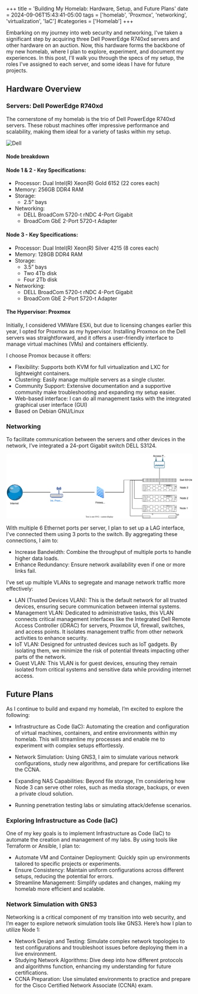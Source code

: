 +++
title = 'Building My Homelab: Hardware, Setup, and Future Plans'
date = 2024-09-06T15:43:41-05:00
tags = ['homelab', 'Proxmox', 'networking', 'virtualization', 'IaC']
#categories = ['Homelab']
+++

Embarking on my journey into web security and networking, I've taken a significant step by acquiring three Dell PowerEdge R740xd servers and other hardware on an auction. Now, this hardware forms the backbone of my new homelab, where I plan to explore, experiment, and document my experiences. In this post, I'll walk you through the specs of my setup, the roles I've assigned to each server, and some ideas I have for future projects.

## Hardware Overview

### Servers: Dell PowerEdge R740xd

The cornerstone of my homelab is the trio of Dell PowerEdge R740xd servers. These robust machines offer impressive performance and scalability, making them ideal for a variety of tasks within my setup.

![Dell](https://i.dell.com/is/image/DellContent//content/dam/images/products/servers/poweredge/r740xd/dellemc-per740xd-24x25-bezel-2-lf.psd?fmt=png-alpha&pscan=auto&scl=1&imwidth=250)

#### Node breakdown

#### Node 1 & 2 - Key Specifications:

* Processor: Dual Intel(R) Xeon(R) Gold 6152 (22 cores each)
* Memory: 256GB DDR4 RAM
* Storage:
    - 2.5” bays
* Networking: 
    - DELL BroadCom 5720-t rNDC 4-Port Gigabit
    - BroadCom GbE 2-Port 5720-t Adapter

#### Node 3 - Key Specifications:

* Processor: Dual Intel(R) Xeon(R) Silver 4215 (8 cores each)
* Memory: 128GB DDR4 RAM
* Storage:
    - 3.5” bays
    - Two 4Tb disk
    - Four 2Tb disk
* Networking: 
    - DELL BroadCom 5720-t rNDC 4-Port Gigabit
    - BroadCom GbE 2-Port 5720-t Adapter

#### The Hypervisor: Proxmox

Initially, I considered VMWare ESXi, but due to licensing changes earlier this year, I opted for Proxmox as my hypervisor.
Installing Proxmox on the Dell servers was straightforward, and it offers a user-friendly interface to manage virtual machines (VMs) and containers efficiently.

I choose Promox because it offers:

- Flexibility: Supports both KVM for full virtualization and LXC for lightweight containers.
- Clustering: Easily manage multiple servers as a single cluster.
- Community Support: Extensive documentation and a supportive community make troubleshooting and expanding my setup easier.
- Web-based interface: I can do all management tasks with the integrated graphical user interface (GUI)
- Based on Debian GNU/Linux

### Networking

To facilitate communication between the servers and other devices in the network, I’ve integrated a 24-port Gigabit switch DELL S3124.

![Network scheme](network.drawio.svg)

With multiple 6 Ethernet ports per server, I plan to set up a LAG interface, I've connected them using 3 ports to the switch. By aggregating these connections, I aim to:

- Increase Bandwidth: Combine the throughput of multiple ports to handle higher data loads.
- Enhance Redundancy: Ensure network availability even if one or more links fail.

I’ve set up multiple VLANs to segregate and manage network traffic more effectively:

- LAN (Trusted Devices VLAN): This is the default network for all trusted devices, ensuring secure communication between internal systems.
- Management VLAN: Dedicated to administrative tasks, this VLAN connects critical management interfaces like the Integrated Dell Remote Access Controller (iDRAC) for servers, Proxmox UI, firewall, switches, and access points. It isolates management traffic from other network activities to enhance security.
- IoT VLAN: Designed for untrusted devices such as IoT gadgets. By isolating them, we minimize the risk of potential threats impacting other parts of the network.
- Guest VLAN: This VLAN is for guest devices, ensuring they remain isolated from critical systems and sensitive data while providing internet access.

## Future Plans

As I continue to build and expand my homelab, I’m excited to explore the following:

- Infrastructure as Code (IaC): Automating the creation and configuration of virtual machines, containers, and entire environments within my homelab. This will streamline my processes and enable me to experiment with complex setups effortlessly.

- Network Simulation: Using GNS3, I aim to simulate various network configurations, study new algorithms, and prepare for certifications like the CCNA.

- Expanding NAS Capabilities: Beyond file storage, I’m considering how Node 3 can serve other roles, such as media storage, backups, or even a private cloud solution.

- Running penetration testing labs or simulating attack/defense scenarios.

### Exploring Infrastructure as Code (IaC)

One of my key goals is to implement Infrastructure as Code (IaC) to automate the creation and management of my labs. By using tools like Terraform or Ansible, I plan to:

- Automate VM and Container Deployment: Quickly spin up environments tailored to specific projects or experiments.
- Ensure Consistency: Maintain uniform configurations across different setups, reducing the potential for errors.
- Streamline Management: Simplify updates and changes, making my homelab more efficient and scalable.

### Network Simulation with GNS3

Networking is a critical component of my transition into web security, and I’m eager to explore network simulation tools like GNS3. Here’s how I plan to utilize Node 1:

- Network Design and Testing: Simulate complex network topologies to test configurations and troubleshoot issues before deploying them in a live environment.
- Studying Network Algorithms: Dive deep into how different protocols and algorithms function, enhancing my understanding for future certifications.
- CCNA Preparation: Use simulated environments to practice and prepare for the Cisco Certified Network Associate (CCNA) exam.